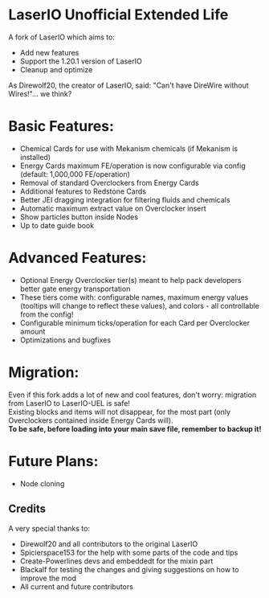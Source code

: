 # LaserIO Unofficial Extended Life
A fork of LaserIO which aims to:
- Add new features
- Support the 1.20.1 version of LaserIO
- Cleanup and optimize

As Direwolf20, the creator of LaserIO, said: "Can't have DireWire without Wires!"... we think?

# Basic Features:
- Chemical Cards for use with Mekanism chemicals (if Mekanism is installed)
- Energy Cards maximum FE/operation is now configurable via config (default: 1,000,000 FE/operation)
- Removal of standard Overclockers from Energy Cards
- Additional features to Redstone Cards
- Better JEI dragging integration for filtering fluids and chemicals
- Automatic maximum extract value on Overclocker insert
- Show particles button inside Nodes
- Up to date guide book

# Advanced Features:
- Optional Energy Overclocker tier(s) meant to help pack developers better gate energy transportation
- These tiers come with: configurable names, maximum energy values (tooltips will change to reflect these values), and colors - all controllable from the config!
- Configurable minimum ticks/operation for each Card per Overclocker amount
- Optimizations and bugfixes

# Migration:
Even if this fork adds a lot of new and cool features, don't worry: migration from LaserIO to LaserIO-UEL is safe!<br/>
Existing blocks and items will not disappear, for the most part (only Overclockers contained inside Energy Cards will).<br/>
**To be safe, before loading into your main save file, remember to backup it!**

# Future Plans:
- Node cloning

## Credits
A very special thanks to:
- Direwolf20 and all contributors to the original LaserIO
- Spicierspace153 for the help with some parts of the code and tips
- Create-Powerlines devs and embeddedt for the mixin part
- Blackalf for testing the changes and giving suggestions on how to improve the mod
- All current and future contributors
